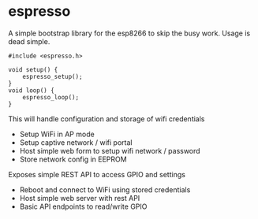 # espresso
A simple bootstrap library for the esp8266 to skip the busy work. Usage is dead simple.

    #include <espresso.h>

    void setup() {
	    espresso_setup();
    }
    void loop() {
	    espresso_loop();
    }


This will handle configuration and storage of wifi credentials

* Setup WiFi in AP mode
* Setup captive network / wifi portal
* Host simple web form to setup wifi network / password
* Store network config in EEPROM

Exposes simple REST API to access GPIO and settings

* Reboot and connect to WiFi using stored credentials
* Host simple web server with rest API
* Basic API endpoints to read/write GPIO